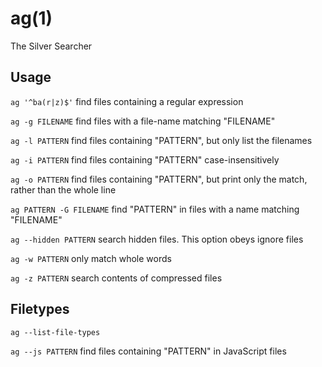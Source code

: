 
# ag(1)

The Silver Searcher

## Usage

`ag '^ba(r|z)$'` find files containing a regular expression

`ag -g FILENAME` find files with a file-name matching "FILENAME"

`ag -l PATTERN` find files containing "PATTERN", but only list the filenames

`ag -i PATTERN` find files containing "PATTERN" case-insensitively

`ag -o PATTERN` find files containing "PATTERN", but print only the match, rather than the whole line

`ag PATTERN -G FILENAME` find "PATTERN" in files with a name matching "FILENAME"

`ag --hidden PATTERN` search hidden files. This option obeys ignore files

`ag -w PATTERN` only match whole words

`ag -z PATTERN` search contents of compressed files

## Filetypes

`ag --list-file-types`

`ag --js PATTERN` find files containing "PATTERN" in JavaScript files
